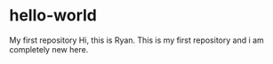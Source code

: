 # hello-world
My first repository
Hi, this is Ryan. This is my first repository and i am completely new here.
